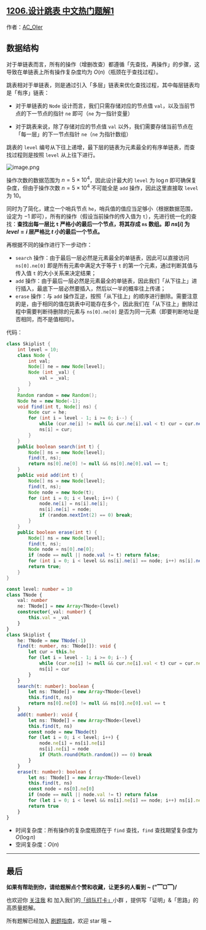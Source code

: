 ## [1206.设计跳表 中文热门题解1](https://leetcode.cn/problems/design-skiplist/solutions/100000/by-ac_oier-38rd)

作者：[AC_OIer](https://leetcode.cn/u/AC_OIer)

## 数据结构

对于单链表而言，所有的操作（增删改查）都遵循「先查找，再操作」的步骤，这导致在单链表上所有操作复杂度均为 $O(n)$（瓶颈在于查找过程）。

跳表相对于单链表，则是通过引入「多层」链表来优化查找过程，其中每层链表均是「有序」链表：

* 对于单链表的 `Node` 设计而言，我们只需存储对应的节点值 `val`，以及当前节点的下一节点的指针 `ne` 即可（`ne` 为一指针变量）

* 对于跳表来说，除了存储对应的节点值 `val` 以外，我们需要存储当前节点在「每一层」的下一节点指针 `ne`（`ne` 为指针数组）

跳表的 `level` 编号从下往上递增，最下层的链表为元素最全的有序单链表，而查找过程则是按照 `level` 从上往下进行。

![image.png](https://pic.leetcode-cn.com/1658799970-fukqFh-image.png)

操作次数的数据范围为 $n = 5 \times 10^4$，因此设计最大的 `level` 为 $\log{n}$ 即可确保复杂度，但由于操作次数 $n = 5 \times 10^4$ 不可能全是 `add` 操作，因此这里直接取 `level` 为 $10$。

同时为了简化，建立一个哨兵节点 `he`，哨兵值的值应当足够小（根据数据范围，设定为 $-1$ 即可），所有的操作（假设当前操作的传入值为 `t`），先进行统一化的查找：**查找出每一层比 `t` 严格小的最后一个节点，将其存成 `ns` 数组。即 $ns[i]$ 为 $level = i$ 层严格比 $t$ 小的最后一个节点。**

再根据不同的操作进行下一步动作：

* `search` 操作：由于最后一层必然是元素最全的单链表，因此可以直接访问 `ns[0].ne[0]` 即是所有元素中满足大于等于 `t` 的第一个元素，通过判断其值与传入值 `t` 的大小关系来决定结果；
* `add` 操作：由于最后一层必然是元素最全的单链表，因此我们「从下往上」进行插入，最底下一层必然要插入，然后以一半的概率往上传递；
* `erase` 操作：与 `add` 操作互逆，按照「从下往上」的顺序进行删除。需要注意的是，由于相同的值在跳表中可能存在多个，因此我们在「从下往上」删除过程中需要判断待删除的元素与 `ns[0].ne[0]` 是否为同一元素（即要判断地址是否相同，而不是值相同）。

代码：
```Java []
class Skiplist {
    int level = 10;
    class Node {
        int val;
        Node[] ne = new Node[level];
        Node (int _val) {
            val = _val;
        }
    }
    Random random = new Random();
    Node he = new Node(-1);
    void find(int t, Node[] ns) {
        Node cur = he;
        for (int i = level - 1; i >= 0; i--) {
            while (cur.ne[i] != null && cur.ne[i].val < t) cur = cur.ne[i];
            ns[i] = cur;
        }
    }
    public boolean search(int t) {
        Node[] ns = new Node[level];
        find(t, ns);
        return ns[0].ne[0] != null && ns[0].ne[0].val == t;
    }
    public void add(int t) {
        Node[] ns = new Node[level];
        find(t, ns);
        Node node = new Node(t);
        for (int i = 0; i < level; i++) {
            node.ne[i] = ns[i].ne[i];
            ns[i].ne[i] = node;
            if (random.nextInt(2) == 0) break;
        }
    }
    public boolean erase(int t) {
        Node[] ns = new Node[level];
        find(t, ns);
        Node node = ns[0].ne[0];
        if (node == null || node.val != t) return false;
        for (int i = 0; i < level && ns[i].ne[i] == node; i++) ns[i].ne[i] = ns[i].ne[i].ne[i];
        return true;
    }
}
```
```TypeScript []
const level: number = 10
class TNode {
    val: number
    ne: TNode[] = new Array<TNode>(level)
    constructor(_val: number) {
        this.val = _val
    } 
}
class Skiplist {
    he: TNode = new TNode(-1)
    find(t: number, ns: TNode[]): void {
        let cur = this.he
        for (let i = level - 1; i >= 0; i--) {
            while (cur.ne[i] != null && cur.ne[i].val < t) cur = cur.ne[i]
            ns[i] = cur
        }
    }
    search(t: number): boolean {
        let ns: TNode[] = new Array<TNode>(level)
        this.find(t, ns)
        return ns[0].ne[0] != null && ns[0].ne[0].val == t
    }
    add(t: number): void {
        let ns: TNode[] = new Array<TNode>(level)
        this.find(t, ns)
        const node = new TNode(t)
        for (let i = 0; i < level; i++) {
            node.ne[i] = ns[i].ne[i]
            ns[i].ne[i] = node
            if (Math.round(Math.random()) == 0) break
        }
    }
    erase(t: number): boolean {
        let ns: TNode[] = new Array<TNode>(level)
        this.find(t, ns)
        const node = ns[0].ne[0]
        if (node == null || node.val != t) return false
        for (let i = 0; i < level && ns[i].ne[i] == node; i++) ns[i].ne[i] = ns[i].ne[i].ne[i]
        return true
    }
}
```
* 时间复杂度：所有操作的复杂度瓶颈在于 `find` 查找，`find` 查找期望复杂度为 $O(\log{n})$
* 空间复杂度：$O(n)$

---

## 最后

**如果有帮助到你，请给题解点个赞和收藏，让更多的人看到 ~ ("▔□▔)/**

也欢迎你 [关注我](https://oscimg.oschina.net/oscnet/up-19688dc1af05cf8bdea43b2a863038ab9e5.png) 和 加入我们的[「组队打卡」](https://leetcode-cn.com/u/ac_oier/)小群 ，提供写「证明」&「思路」的高质量题解。

所有题解已经加入 [刷题指南](https://github.com/SharingSource/LogicStack-LeetCode/wiki)，欢迎 star 哦 ~